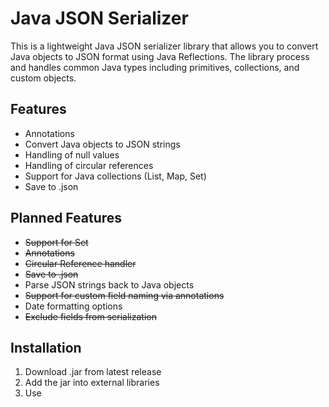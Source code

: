 # Java JSON Serializer
This is a lightweight Java JSON serializer library that allows you to convert Java objects to JSON format using Java Reflections. The library process and handles common Java types including primitives, collections, and custom objects.

## Features
* Annotations
* Convert Java objects to JSON strings
* Handling of null values
* Handling of circular references
* Support for Java collections (List, Map, Set)
* Save to .json

## Planned Features
* ~~Support for Set~~
* ~~Annotations~~
* ~~Circular Reference handler~~
* ~~Save to .json~~
* Parse JSON strings back to Java objects
* ~~Support for custom field naming via annotations~~
* Date formatting options
* ~~Exclude fields from serialization~~

## Installation
1. Download .jar from latest release
2. Add the jar into external libraries
3. Use
